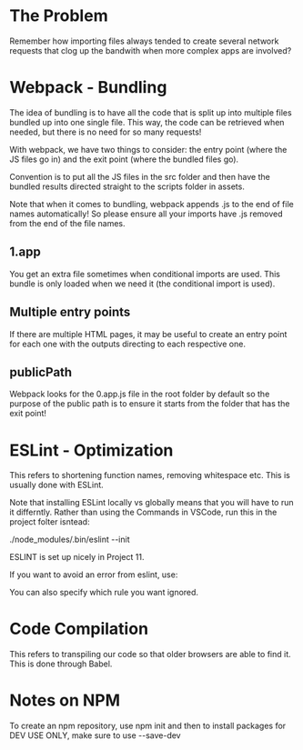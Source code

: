 # The Problem

Remember how importing files always tended to create several network requests that clog up the bandwith when more complex apps are involved?

# Webpack - Bundling

The idea of bundling is to have all the code that is split up into multiple files bundled up into one single file. This way, the code can be retrieved when needed, but there is no need for so many requests!

With webpack, we have two things to consider: the entry point (where the JS files go in) and the exit point (where the bundled files go).

Convention is to put all the JS files in the src folder and then have the bundled results directed straight to the scripts folder in assets.

<script>
const path = require('path')

module.exports = {
  entry: './src/app.js',
  output: {
    filename: 'app.js',
    path: path.resolve(__dirname, 'assets', 'scripts')
    publicPath: 'assets/scripts/'
  }
}

</script>

Note that when it comes to bundling, webpack appends .js to the end of file names automatically! So please ensure all your imports have .js removed from the end of the file names.

## 1.app

You get an extra file sometimes when conditional imports are used. This bundle is only loaded when we need it (the conditional import is used).

## Multiple entry points

If there are multiple HTML pages, it may be useful to create an entry point for each one with the outputs directing to each respective one.

## publicPath

Webpack looks for the 0.app.js file in the root folder by default so the purpose of the public path is to ensure it starts from the folder that has the exit point!

# ESLint - Optimization

This refers to shortening function names, removing whitespace etc. This is usually done with ESLint.

Note that installing ESLint locally vs globally means that you will have to run it differntly. Rather than using the Commands in VSCode, run this in the project folter isntead:

./node_modules/.bin/eslint --init

ESLINT is set up nicely in Project 11.

If you want to avoid an error from eslint, use:

<script>
    // eslint-disable-next-line
import { ProjectList } from "./App/ProjectList.js";
</script>

You can also specify which rule you want ignored.

# Code Compilation

This refers to transpiling our code so that older browsers are able to find it. This is done through Babel.

# Notes on NPM

To create an npm repository, use npm init and then to install packages for DEV USE ONLY, make sure to use --save-dev
